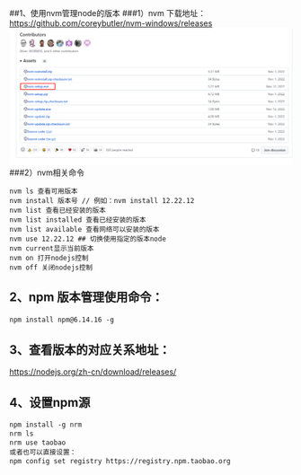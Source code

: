 ##1、使用nvm管理node的版本 
###1）nvm 下载地址：https://github.com/coreybutler/nvm-windows/releases
![](assets/node和npm的使用/20230217143815.png)
###2）nvm相关命令
```
nvm ls 查看可用版本
nvm install 版本号 // 例如：nvm install 12.22.12
nvm list 查看已经安装的版本
nvm list installed 查看已经安装的版本
nvm list available 查看网络可以安装的版本
nvm use 12.22.12 ## 切换使用指定的版本node
nvm current显示当前版本
nvm on 打开nodejs控制
nvm off 关闭nodejs控制
```

## 2、npm 版本管理使用命令：
`npm install npm@6.14.16 -g `


## 3、查看版本的对应关系地址：
https://nodejs.org/zh-cn/download/releases/




## 4、设置npm源
```
npm install -g nrm
nrm ls
nrm use taobao
或者也可以直接设置：
npm config set registry https://registry.npm.taobao.org
```